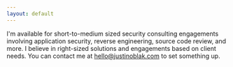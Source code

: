 ```yaml
---
layout: default
---
```


<p>
  I'm available for short-to-medium sized security consulting engagements involving application security, reverse engineering, source code review, and more.
  I believe in right-sized solutions and engagements based on client needs. You can contact me at <a href="mailto:hello@justinoblak.com">hello@justinoblak.com</a> to set something up.
</p>